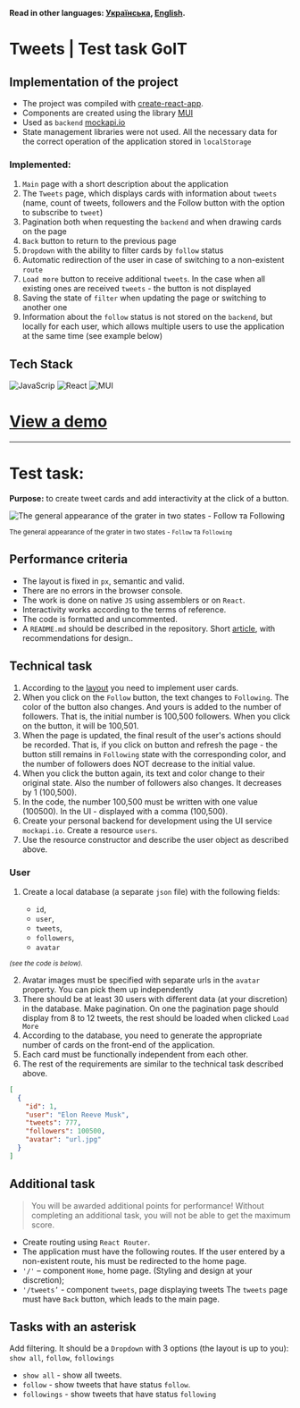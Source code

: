 **Read in other languages: [Українська](README.md), [English](README.en.md).**

# Tweets | Test task GoIT

## Implementation of the project

- The project was compiled with [create-react-app](https://create-react-app.dev/).
- Components are created using the library
  [MUI](https://mui.com/material-ui/getting-started/overview/)
- Used as `backend` [mockapi.io](https://mockapi.io/)
- State management libraries were not used. All the necessary data for the correct operation of the application
  stored in `localStorage`

### Implemented:

1. `Main` page with a short description about the application
2. The `Tweets` page, which displays cards with information about `tweets` (name, count
   of tweets, followers and the Follow button with the option to subscribe to `tweet`)
3. Pagination both when requesting the `backend` and when drawing cards on the page
4. `Back` button to return to the previous page
5. `Dropdown` with the ability to filter cards by `follow` status
6. Automatic redirection of the user in case of switching to a non-existent `route`
7. `Load more` button to receive additional `tweets`. In the case when all existing ones are received
   `tweets` - the button is not displayed
8. Saving the state of `filter` when updating the page or switching to another one
9. Information about the `follow` status is not stored on the `backend`, but locally for each user, which
   allows multiple users to use the application at the same time (see example below)

## Tech Stack

![JavaScrip](https://img.shields.io/badge/JavaScript-323330?style=for-the-badge&logo=javascript&logoColor=F7DF1E)
![React](https://img.shields.io/badge/React-20232A?style=for-the-badge&logo=react&logoColor=61DAFB)
![MUI](https://img.shields.io/badge/Material%20UI-007FFF?style=for-the-badge&logo=mui&logoColor=white)

# [View a demo](https://ihormasechko.github.io/tweets-test-task/)

---

# Test task:

**Purpose:** to create tweet cards and add interactivity at the click of a button.

![The general appearance of the grater in two states - Follow та Following](./assets/prev-0.png)

<sub>The general appearance of the grater in two states - `Follow` та `Following`</sub>

## Performance criteria

- The layout is fixed in `px`, semantic and valid.
- There are no errors in the browser console.
- The work is done on native `JS` using assemblers or on `React`.
- Interactivity works according to the terms of reference.
- The code is formatted and uncommented.
- A `README.md` should be described in the repository. Short
  [article](https://medium.com/nuances-of-programming/%D0%BA%D0%B0%D0%BA-%D0%BD%D0%B0%D0%BF%D0%B8%D1%81%D0%B0%D1%82%D1%8C-%D0%BA%D1%80%D0%B0%D1%81%D0%B8%D0%B2%D1%8B%D0%B9-%D0%B8-%D0%B8%D0%BD%D1%84%D0%BE%D1%80%D0%BC%D0%B0%D1%82%D0%B8%D0%B2%D0%BD%D1%8B%D0%B9-readme-md-6cc09ef8277),
  with recommendations for design..

## Technical task

1. According to the
   [layout](https://www.figma.com/file/zun1oP6NmS2Lmgbcj6e1IG/Test?node-id=0-1&t=uUlaHyxCuOAc20AW-0)
   you need to implement user cards.
2. When you click on the `Follow` button, the text changes to `Following`. The color of the button
   also changes. And yours is added to the number of followers. That is, the initial number is
   100,500 followers. When you click on the button, it will be 100,501.
3. When the page is updated, the final result of the user's actions should be recorded. That is, if
   you click on button and refresh the page - the button still remains in `Following` state with the
   corresponding color, and the number of followers does NOT decrease to the initial value.
4. When you click the button again, its text and color change to their original state. Also the
   number of followers also changes. It decreases by 1 (100,500).
5. In the code, the number 100,500 must be written with one value (100500). In the UI - displayed
   with a comma (100,500).
6. Create your personal backend for development using the UI service `mockapi.io`. Create a resource
   `users`.
7. Use the resource constructor and describe the user object as described above.

### User

1. Create a local database (a separate `json` file) with the following fields:

   - `id`,
   - `user`,
   - `tweets`,
   - `followers`,
   - `avatar`

<sub><i>(see the code is below).</i></sub>

2. Avatar images must be specified with separate urls in the `avatar` property. You can pick them up
   independently
3. There should be at least 30 users with different data (at your discretion) in the database. Make
   pagination. On one the pagination page should display from 8 to 12 tweets, the rest should be
   loaded when clicked `Load More`
4. According to the database, you need to generate the appropriate number of cards on the front-end
   of the application.
5. Each card must be functionally independent from each other.
6. The rest of the requirements are similar to the technical task described above.

```json
[
  {
    "id": 1,
    "user": "Elon Reeve Musk",
    "tweets": 777,
    "followers": 100500,
    "avatar": "url.jpg"
  }
]
```

## Additional task

> You will be awarded additional points for performance! Without completing an additional task, you
> will not be able to get the maximum score.

- Create routing using `React Router`.
- The application must have the following routes. If the user entered by a non-existent route, his
  must be redirected to the home page.
- `'/'` – component `Home`, home page. (Styling and design at your discretion);
- `'/tweets’` - component `tweets`, page displaying tweets The `tweets` page must have `Back`
  button, which leads to the main page.

## Tasks with an asterisk

Add filtering. It should be a `Dropdown` with 3 options (the layout is up to you): `show all`,
`follow`, `followings`

- `show all` - show all tweets.
- `follow` - show tweets that have status `follow`.
- `followings` - show tweets that have status `following`
